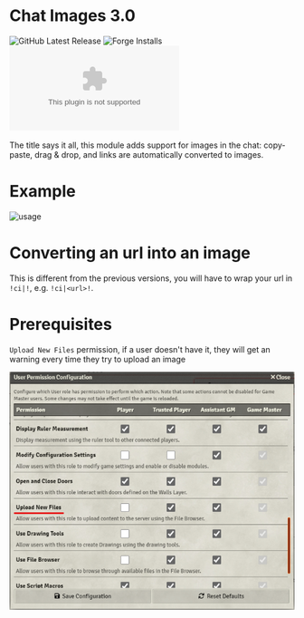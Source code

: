 # Chat Images 3.0
![GitHub Latest Release](https://img.shields.io/github/release/bmarian/chat-images?style=for-the-badge)
![Forge Installs](https://img.shields.io/badge/dynamic/json?label=Forge%20Installs&query=package.installs&suffix=%25&url=https%3A%2F%2Fforge-vtt.com%2Fapi%2Fbazaar%2Fpackage%2Fchat-images&colorB=4aa94a&style=for-the-badge)
![Downloads](https://img.shields.io/github/downloads/bmarian/chat-images/latest/module.zip?style=for-the-badge)

The title says it all, this module adds support for images in the chat: copy-paste, drag & drop, and links are automatically converted to images.

# Example
![usage](./readme/example.gif)

# Converting an url into an image
This is different from the previous versions, you will have to wrap your url in `!ci|!`, e.g. `!ci|<url>!`.

# Prerequisites
`Upload New Files` permission, if a user doesn't have it, they will get an warning every time they try to upload an image

![usage](./readme/upload_permissions.png)

